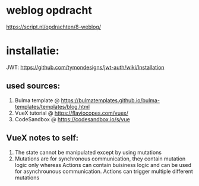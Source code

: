 # weblog opdracht

https://script.nl/opdrachten/8-weblog/

# installatie:

JWT:
https://github.com/tymondesigns/jwt-auth/wiki/Installation

## used sources:

1. Bulma template   @ https://bulmatemplates.github.io/bulma-templates/templates/blog.html
3. VueX tutorial    @ https://flaviocopes.com/vuex/
2. CodeSandbox      @ https://codesandbox.io/s/vue

## VueX notes to self:
    
1. The state cannot be manipulated except by using mutations
2. Mutations are for synchronous communication, they contain mutation logic only whereas Actions can contain buisiness logic and can be used for asynchrounous communication. Actions can trigger multiple different mutations

